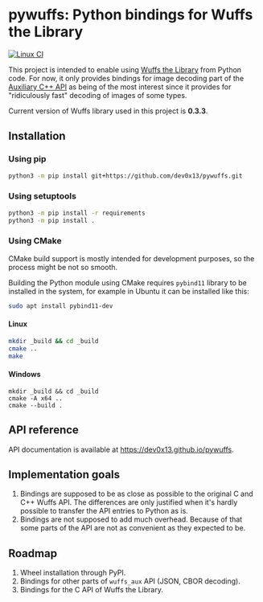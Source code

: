# pywuffs: Python bindings for Wuffs the Library

[![Linux CI](https://github.com/dev0x13/pywuffs/actions/workflows/linux.yml/badge.svg)](https://github.com/dev0x13/pywuffs/actions/workflows/linux.yml)

This project is intended to enable using [Wuffs the Library](https://github.com/google/wuffs) from Python code. For now,
it only provides bindings for image decoding part of
the [Auxiliary C++ API](https://github.com/google/wuffs/blob/main/doc/note/auxiliary-code.md) as being of the most
interest since it provides for "ridiculously fast" decoding of images of some types.

Current version of Wuffs library used in this project is **0.3.3**.

## Installation

### Using pip

```bash
python3 -m pip install git+https://github.com/dev0x13/pywuffs.git
```

### Using setuptools

```bash
python3 -m pip install -r requirements
python3 -m pip install .
```

### Using CMake

CMake build support is mostly intended for development purposes, so the process might be
not so smooth.

Building the Python module using CMake requires `pybind11` library to be installed in the
system, for example in Ubuntu it can be installed like this:

```bash
sudo apt install pybind11-dev
```

#### Linux

```bash
mkdir _build && cd _build
cmake ..
make
```

#### Windows

```shell
mkdir _build && cd _build
cmake -A x64 ..
cmake --build .
```

## API reference

API documentation is available at https://dev0x13.github.io/pywuffs. 

## Implementation goals

1. Bindings are supposed to be as close as possible to the original C and C++ Wuffs API. The differences are only
   justified when it's hardly possible to transfer the API entries to Python as is.
2. Bindings are not supposed to add much overhead. Because of that some parts of the API are not as convenient as they
   expected to be.

## Roadmap

1. Wheel installation through PyPI.
2. Bindings for other parts of `wuffs_aux` API (JSON, CBOR decoding).
3. Bindings for the C API of Wuffs the Library.
